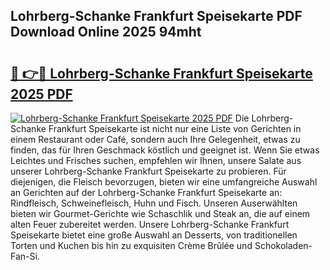 ## Lohrberg-Schanke Frankfurt Speisekarte PDF Download Online 2025 94mht

# <h2><a href="http://gc9l415.nevu.top/?p=Lohrberg-Schanke+Frankfurt+Speisekarte">🔗 👉🔴 Lohrberg-Schanke Frankfurt Speisekarte 2025 PDF</a></h2>

[![Lohrberg-Schanke Frankfurt Speisekarte 2025 PDF](https://i.imgur.com/dBaPXMq.png)](http://gc9l415.nevu.top/?p=Lohrberg-Schanke+Frankfurt+Speisekarte)
Die Lohrberg-Schanke Frankfurt Speisekarte ist nicht nur eine Liste von Gerichten in einem Restaurant oder Café, sondern auch Ihre Gelegenheit, etwas zu finden, das für Ihren Geschmack köstlich und geeignet ist. Wenn Sie etwas Leichtes und Frisches suchen, empfehlen wir Ihnen, unsere Salate aus unserer Lohrberg-Schanke Frankfurt Speisekarte zu probieren. Für diejenigen, die Fleisch bevorzugen, bieten wir eine umfangreiche Auswahl an Gerichten auf der Lohrberg-Schanke Frankfurt Speisekarte an: Rindfleisch, Schweinefleisch, Huhn und Fisch. Unseren Auserwählten bieten wir Gourmet-Gerichte wie Schaschlik und Steak an, die auf einem alten Feuer zubereitet werden. Unsere Lohrberg-Schanke Frankfurt Speisekarte bietet eine große Auswahl an Desserts, von traditionellen Torten und Kuchen bis hin zu exquisiten Crème Brûlée und Schokoladen-Fan-Si.
